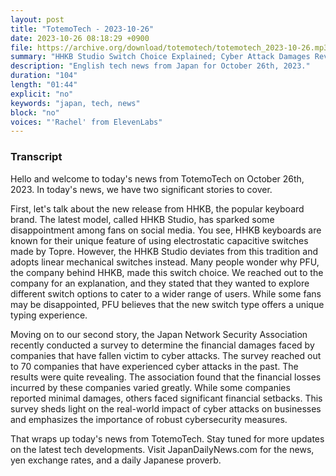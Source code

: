 ```yaml
---
layout: post
title: "TotemoTech - 2023-10-26"
date: 2023-10-26 08:18:29 +0900
file: https://archive.org/download/totemotech/totemotech_2023-10-26.mp3
summary: "HHKB Studio Switch Choice Explained; Cyber Attack Damages Revealed, & more…"
description: "English tech news from Japan for October 26th, 2023."
duration: "104"
length: "01:44"
explicit: "no"
keywords: "japan, tech, news"
block: "no"
voices: "'Rachel' from ElevenLabs"
---
```


### Transcript

Hello and welcome to today's news from TotemoTech on October 26th, 2023. In today's news, we have two significant stories to cover.

First, let's talk about the new release from HHKB, the popular keyboard brand. The latest model, called HHKB Studio, has sparked some disappointment among fans on social media. You see, HHKB keyboards are known for their unique feature of using electrostatic capacitive switches made by Topre. However, the HHKB Studio deviates from this tradition and adopts linear mechanical switches instead. Many people wonder why PFU, the company behind HHKB, made this switch choice. We reached out to the company for an explanation, and they stated that they wanted to explore different switch options to cater to a wider range of users. While some fans may be disappointed, PFU believes that the new switch type offers a unique typing experience.

Moving on to our second story, the Japan Network Security Association recently conducted a survey to determine the financial damages faced by companies that have fallen victim to cyber attacks. The survey reached out to 70 companies that have experienced cyber attacks in the past. The results were quite revealing. The association found that the financial losses incurred by these companies varied greatly. While some companies reported minimal damages, others faced significant financial setbacks. This survey sheds light on the real-world impact of cyber attacks on businesses and emphasizes the importance of robust cybersecurity measures.

That wraps up today's news from TotemoTech. Stay tuned for more updates on the latest tech developments.   Visit JapanDailyNews.com for the news, yen exchange rates, and a daily Japanese proverb.
